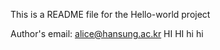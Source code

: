 This is a README file for the Hello-world project

Author's email: alice@hansung.ac.kr
H I  
 H I  
 h i  
 h i  
 